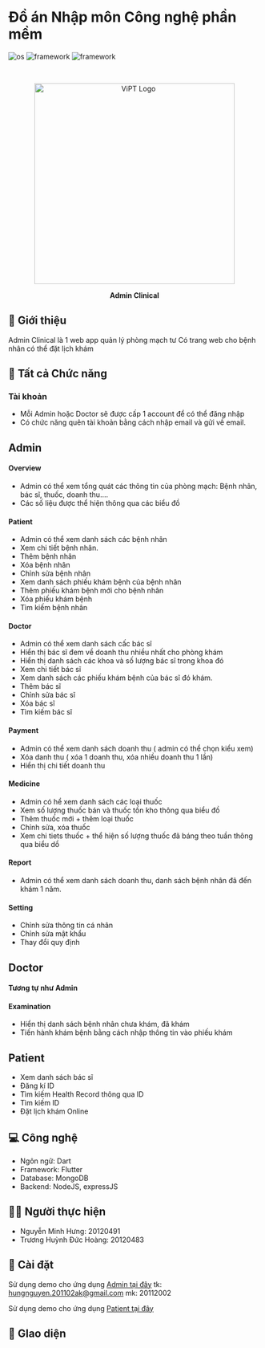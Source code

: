 # Đồ án Nhập môn Công nghệ phần mềm
![os](https://img.shields.io/badge/-android-32DE84)
![framework](https://img.shields.io/badge/-dart-2196F3)
![framework](https://img.shields.io/badge/-flutter-2196F3)

<br>

<p align="center">
 <img src="./assets/icons/app_icon.png" alt="ViPT Logo" height = "400"></a>
</p>
<p align="center">
<b>Admin Clinical</b>
<br/>
</p>

## 📄 Giới thiệu
Admin Clinical là 1 web app quản lý phòng mạch tư
Có trang web cho bệnh nhân có thể đặt lịch khám

## 📲 Tất cả Chức năng

### Tài khoản 
* Mỗi Admin hoặc Doctor sẽ được cấp 1 account để có thể đăng nhập
* Có chức năng quên tài khoản bằng cách nhập email và gửi về email.
## Admin
#### Overview
* Admin có thể xem tổng quát các thông tin của phòng mạch: Bệnh nhân, bác sĩ, thuốc, doanh thu....
* Các số liệu được thể hiện thông qua các biểu đồ
#### Patient 
* Admin có thể xem danh sách các bệnh nhân
* Xem chi tiết bệnh nhân.
* Thêm bệnh nhân
* Xóa bệnh nhân
* Chỉnh sửa bệnh nhân
* Xem danh sách phiếu khám bệnh của bệnh nhân
* Thêm phiếu khám bệnh mới cho bệnh nhân
* Xóa phiếu khám bệnh
* Tìm kiếm bệnh nhân
#### Doctor
* Admin có thể xem danh sách cấc bác sĩ
* Hiển thị bác sĩ đem về doanh thu nhiều nhất cho phòng khám
* Hiển thị danh sách các khoa và số lượng bác sĩ trong khoa đó
* Xem chi tiết bác sĩ
* Xem danh sách các phiếu khám bệnh của bác sĩ đó khám.
* Thêm bác sĩ
* Chỉnh sửa bác sĩ
* Xóa bác sĩ
* Tìm kiếm bác sĩ
#### Payment
* Admin có thể xem danh sách doanh thu ( admin có thể chọn kiểu xem)
* Xóa danh thu ( xóa 1 doanh thu, xóa nhiều doanh thu 1 lần)
* Hiển thị chi tiết doanh thu 
#### Medicine
* Admin có hể xem danh sách các loại thuốc
* Xem số lượng thuốc bán và thuốc tồn kho thông qua biểu đồ 
* Thêm thuốc mới + thêm loại thuốc
* Chỉnh sửa, xóa thuốc
* Xem chi tiets thuốc + thể hiện số lượng thuốc đã báng theo tuần thông qua biểu dồ
#### Report
* Admin có thể xem danh sách doanh thu, danh sách bệnh nhân đã đến khám 1 năm.
#### Setting
* Chỉnh sửa thông tin cá nhân
* Chỉnh sửa mật khẩu
* Thay đổi quy định

## Doctor 
#### Tương tự như Admin
#### Examination 
* Hiển thị danh sách bệnh nhân chưa khám, đã khám
* Tiến hành khám bệnh bằng cách nhập thông tin vào phiếu khám

## Patient
* Xem danh sách bác sĩ
* Đăng kí ID 
* Tìm kiếm Health Record thông qua ID
* Tìm kiếm ID
* Đặt lịch khám Online



## 💻 Công nghệ 
* Ngôn ngữ: Dart
* Framework: Flutter
* Database: MongoDB
* Backend: NodeJS, expressJS

## 👨‍💻 Người thực hiện
* Nguyễn Minh Hưng: 20120491
* Trương Huỳnh Đức Hoàng: 20120483

## 🔧 Cài đặt
Sử dụng demo cho ứng dụng [ Admin tại đây](https://hoangankin2211.github.io/demo_clinic_management/#/) tk: hungnguyen.201102ak@gmail.com mk: 20112002

Sử dụng demo cho ứng dụng [ Patient tại đây](https://hoangankin2211.github.io/demo_clinic_management/#/dp_hone_screen) 

## 📱 GIao diện




